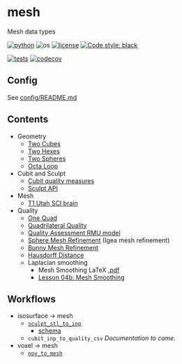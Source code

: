 # mesh

Mesh data types

[![python](https://img.shields.io/badge/python-3.11-blue.svg)](https://www.python.org/)
![os](https://img.shields.io/badge/os-ubuntu%20|%20macos%20|%20windows-blue.svg)
[![license](https://img.shields.io/badge/license-MIT-green.svg)](https://github.com/sandialabs/sibl#license) 
[![Code style: black](https://img.shields.io/badge/code%20style-black-000000.svg)](https://github.com/psf/black)

[![tests](https://github.com/autotwin/mesh/workflows/tests/badge.svg)](https://github.com/autotwin/mesh/actions) [![codecov](https://codecov.io/gh/autotwin/mesh/branch/main/graph/badge.svg?token=XY0UAVX3OD)](https://codecov.io/gh/autotwin/mesh)

## Config

See [config/README.md](config/README.md)

## Contents

* Geometry
  * [Two Cubes](doc/two_cubes/README.md)
  * [Two Hexes](doc/two_hexes/README.md)
  * [Two Spheres](doc/two_spheres/README.md)
  * [Octa Loop](doc/octa_loop.md)
* Cubit and Sculpt
  * [Cubit quality measures](doc/introduction.md)
  * [Sculpt API](doc/sculpt-api.md)
* Mesh
  * [T1 Utah SCI brain](doc/T1_Utah_SCI_brain/README.md)
* Quality
  * [One Quad](doc/one_quad/README.md)
  * [Quadrilateral Quality](https://github.com/sandialabs/sibl/blob/master/geo/doc/mesh/quad_quality.pdf)
  * [Quality Assessment RMU model](doc/RMU_all_hex_dec/README.md)
  * [Sphere Mesh Refinement](doc/sphere_mesh_refinement.md) (Igea mesh refinement)
  * [Bunny Mesh Refinement](doc/bunny_mesh_refinement.md)
  * [Hausdorff Distance](doc/hausdorff_distance.md)
  * Laplacian smoothing
    * Mesh Smoothing LaTeX [.pdf](https://github.com/sandialabs/sibl/blob/master/geo/doc/mesh/smoothing.pdf)
    * [Lesson 04b: Mesh Smoothing](https://github.com/sandialabs/sibl/blob/master/geo/doc/dual/lesson_04b.md)

## Workflows

* isosurface -> mesh
  * [`sculpt_stl_to_inp`](doc/README.md)
    * [schema](doc/sculpt_stl_to_inp_schema.md)
  * `cubit_inp_to_quality_csv` *Documentation to come.*
* voxel -> mesh
  * [`npy_to_mesh`](doc/npy_to_mesh.md)
